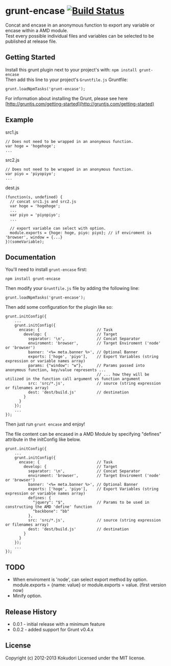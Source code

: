 # grunt-encase [![Build Status](https://travis-ci.org/kokudori/grunt-encase.png?branch=master)](https://travis-ci.org/kokudori/grunt-encase)  
Concat and encase in an anonymous function to export any variable or encase within a AMD module.  
Test every possible individual files and variables can be selected to be published at release file.  

## Getting Started
Install this grunt plugin next to your project's with: `npm install grunt-encase`  
Then add this line to your project's `Gruntfile.js` Gruntfile:  

    grunt.loadNpmTasks('grunt-encase');

For information about installing the Grunt, please see here  
[http://gruntjs.com/getting-started](http://gruntjs.com/getting-started)

## Example

src1.js

    // Does not need to be wrapped in an anonymous function.
    var hoge = 'hogehoge';
    ...

src2.js

    // Does not need to be wrapped in an anonymous function.
    var piyo = 'piyopiyo';
    ...

dest.js

    (function(s, undefined) {
      // concat src1.js and src2.js
      var hoge = 'hogehoge';
      ...
      var piyo = 'piyopiyo';
      ...
      
      // export variable can select with option.
      module.exports = {hoge: hoge, piyo: piyo}; // if enviroment is 'browser', window = {...}
    })(someVariable);


## Documentation
You'll need to install `grunt-encase` first:

    npm install grunt-encase

Then modify your `Gruntfile.js` file by adding the following line:

    grunt.loadNpmTasks('grunt-encase');

Then add some configuration for the plugin like so:

    grunt.initConfig({
        ...
        grunt.initConfig({
          encase: {                         // Task
            develop: {                      // Target
              separator: '\n',              // Concat Separator
              enviroment: 'browser',        // Target Enviroment ('node' or 'browser')
              banner: '<%= meta.banner %>', // Optional Banner
              exports: ['hoge', 'piyo'],    // Export Variables (string expression or variable names array)
              params: {"window": "w"},      // Params passed into anonymous function, key/value represents ... 
                                            // ... how they will be utilized in the function call argument vs function argument		   
              src: 'src/*.js',              // source (string expression or filenames array)
              dest: 'dest/build.js'         // destination
            }
          }
        });
        ...
    });

Then just run `grunt encase` and enjoy!


The file content can be encased in a AMD Module by specifying "defines" attribute
in the initConfig like below.

    grunt.initConfig({
        ...
        grunt.initConfig({
          encase: {                         // Task
            develop: {                      // Target
              separator: '\n',              // Concat Separator
              enviroment: 'browser',        // Target Enviroment ('node' or 'browser')
              banner: '<%= meta.banner %>', // Optional Banner              
              exports: ['hoge', 'piyo'],    // Export Variables (string expression or variable names array)
              defines: {
                "jquery": "$",              // Params to be used in constructing the AMD 'define' function
                "backbone": "bb"
              },
              src: 'src/*.js',              // source (string expression or filenames array)
              dest: 'dest/build.js'         // destination
            }
          }
        });
        ...
    });
 

## TODO
+ When enviroment is 'node', can select export method by option.  
    module.exports = {name: value} or module.exports = value. (first version now)
+ Minify option.

## Release History
+ 0.0.1 - initial release with a minimum feature
+ 0.0.2 - added support for Grunt v0.4.x

## License
Copyright (c) 2012-2013 Kokudori
Licensed under the MIT license.

